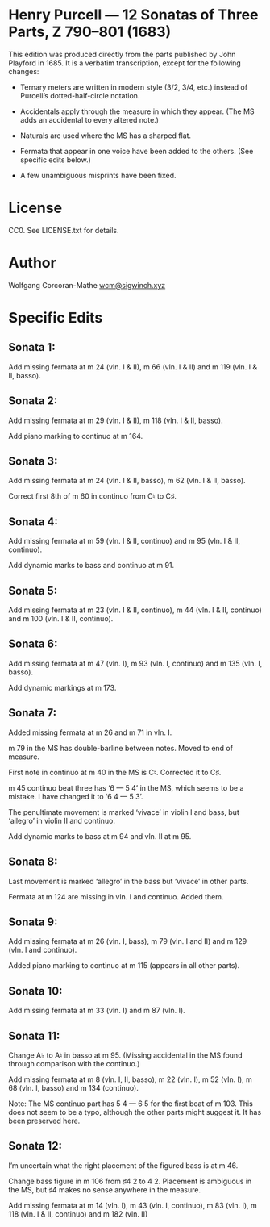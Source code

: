 # Henry Purcell — 12 Sonatas of Three Parts, Z 790–801 (1683)

This edition was produced directly from the parts published by
John Playford in 1685. It is a verbatim transcription, except for
the following changes:

* Ternary meters are written in modern style (3/2, 3/4, etc.)
  instead of Purcell’s dotted-half-circle notation.

* Accidentals apply through the measure in which they appear.
  (The MS adds an accidental to every altered note.)

* Naturals are used where the MS has a sharped flat.

* Fermata that appear in one voice have been added to the
  others. (See specific edits below.)

* A few unambiguous misprints have been fixed.


# License

CC0. See LICENSE.txt for details.

# Author

Wolfgang Corcoran-Mathe <wcm@sigwinch.xyz>


# Specific Edits

## Sonata 1:

Add missing fermata at m 24 (vln. I & II), m 66 (vln. I & II) and
m 119 (vln. I & II, basso).


## Sonata 2:

Add missing fermata at m 29 (vln. I & II), m 118 (vln. I & II, basso).

Add piano marking to continuo at m 164.


## Sonata 3:

Add missing fermata at m 24 (vln. I & II, basso), m 62 (vln. I & II,
basso).

Correct first 8th of m 60 in continuo from C♮ to C♯.


## Sonata 4:

Add missing fermata at m 59 (vln. I & II, continuo) and m 95 (vln. I
& II, continuo).

Add dynamic marks to bass and continuo at m 91.


## Sonata 5:

Add missing fermata at m 23 (vln. I & II, continuo), m 44 (vln. I &
II, continuo) and m 100 (vln. I & II, continuo).


## Sonata 6:

Add missing fermata at m 47 (vln. I), m 93 (vln. I, continuo) and
m 135 (vln. I, basso).

Add dynamic markings at m 173.


## Sonata 7:

Added missing fermata at m 26 and m 71 in vln. I.

m 79 in the MS has double-barline between notes. Moved to end
of measure.

First note in continuo at m 40 in the MS is C♮. Corrected it to C♯.

m 45 continuo beat three has ‘6 — 5 4’ in the MS, which seems to
be a mistake. I have changed it to ‘6 4 — 5 3’.

The penultimate movement is marked ‘vivace’ in violin I and
bass, but ‘allegro’ in violin II and continuo.

Add dynamic marks to bass at m 94 and vln. II at m 95.


## Sonata 8:

Last movement is marked ‘allegro’ in the bass but ‘vivace’ in
other parts.

Fermata at m 124 are missing in vln. I and continuo. Added them.


## Sonata 9:

Add missing fermata at m 26 (vln. I, bass), m 79 (vln. I and II)
and m 129 (vln. I and continuo).

Added piano marking to continuo at m 115 (appears in all
other parts).


## Sonata 10:

Add missing fermata at m 33 (vln. I) and m 87 (vln. I).


## Sonata 11:

Change A♭ to A♮ in basso at m 95. (Missing accidental in the
MS found through comparison with the continuo.)

Add missing fermata at m 8 (vln. I, II, basso), m 22 (vln. I),
m 52 (vln. I), m 68 (vln. I, basso) and m 134 (continuo).

Note: The MS continuo part has 5 4 — 6 5 for the first beat of
m 103. This does not seem to be a typo, although the other parts
might suggest it. It has been preserved here.


## Sonata 12:

I’m uncertain what the right placement of the figured bass is
at m 46.

Change bass figure in m 106 from ♯4 2 to 4 2. Placement is ambiguous
in the MS, but ♯4 makes no sense anywhere in the measure.

Add missing fermata at m 14 (vln. I), m 43 (vln. I, continuo),
m 83 (vln. I), m 118 (vln. I & II, continuo) and m 182 (vln. II)
